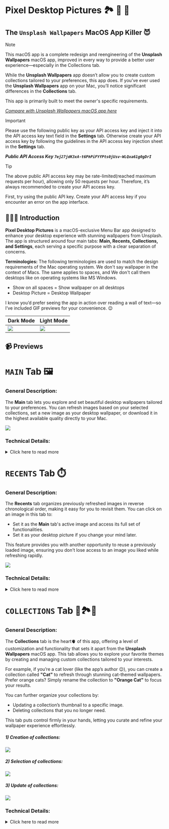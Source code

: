 # Pixel Desktop Pictures 🏞️ 🌁 🌄
## The `Unsplash Wallpapers` MacOS App Killer 😈

> [!Note]
> This macOS app is a complete redesign and reengineering of the **Unsplash Wallpapers** macOS app, improved in every way to provide a better user experience—especially in the Collections tab.
>
> While the **Unsplash Wallpapers** app doesn’t allow you to create custom collections tailored to your preferences, this app does.
> If you’ve ever used the **Unsplash Wallpapers** app on your Mac, you’ll notice significant differences in the **Collections** tab.
>
> This app is primarily built to meet the owner's specific requirements.
>
> *[Compare with Unsplash Wallpapers macOS app here](https://apps.apple.com/us/app/unsplash-wallpapers/id1284863847?mt=12)*


> [!Important]
> Please use the following public key as your API access key and inject it into the API access key text field in the **Settings** tab.
> Otherwise create your API access key by following the guidelines in the API access key injection sheet in the **Settings** tab.
>
> ***Public API Access Key `7ej27jdK3xA-t6PhPiFYfPts0jUsv-WLQxa61g0gDrI`***

> [!Tip]
> The above public API access key may be rate-limited(reached maximum requests per hour), allowing only 50 requests per hour.
> Therefore, it’s always recommended to create your API access key.
>
> First, try using the public API key. Create your API access key if you encounter an error on the app interface.

## 👨🏻‍🏫 Introduction
**Pixel Desktop Pictures** is a macOS-exclusive Menu Bar app designed to enhance your desktop experience with stunning wallpapers from Unsplash. The app is structured around four main tabs: **Main, Recents, Collections, and Settings**, each serving a specific purpose with a clear separation of concerns.

**Terminologies:** The following terminologies are used to match the design requirements of the Mac operating system. We don't say wallpaper in the context of Macs. The same applies to spaces, and We don't call them desktops like on operating systems like MS Windows.
- Show on all spaces = Show wallpaper on all desktops
- Desktop Picture = Desktop Wallpaper

I know you’d prefer seeing the app in action over reading a wall of text—so I’ve included GIF previews for your convenience. 😉

|Dark Mode|Light Mode|
|-|-|
|<img src='https://github.com/KDTechniques/Pixel-Desktop-Pictures-MacOS-App-ReadMe-Media-Files/blob/main/Preview%20-%20Dark%20Mode.jpg?raw=true'>|<img src='https://github.com/KDTechniques/Pixel-Desktop-Pictures-MacOS-App-ReadMe-Media-Files/blob/main/Preview%20-%20Light%20Mode.jpg?raw=true'>|


## 📹 Previews 

# `MAIN` Tab 🖼️
### General Description:

The **Main** tab lets you explore and set beautiful desktop wallpapers tailored to your preferences. You can refresh images based on your selected collections, set a new image as your desktop wallpaper, or download it in the highest available quality directly to your Mac.

<img src='https://github.com/KDTechniques/Pixel-Desktop-Pictures-MacOS-App-ReadMe-Media-Files/blob/main/The%20Basics%20-%20Video%20Preview.gif?raw=true'>

### Technical Details:
<details>
<summary>Click here to read more</summary>
<br>  
  
The **Main** tab leverages Unsplash’s API to fetch and display high-quality images. Depending on your configuration, it retrieves images via two API endpoints:

**1. Random Image Endpoint:**
This endpoint fetches a single random image, ideal for variety and surprise.

**URL:**
`https://api.unsplash.com/photos/random?orientation=landscape`
- **Orientation** is set to `landscape` to ensure compatibility with macOS desktop wallpapers.
- The app doesn’t include additional parameters at this time to keep the implementation simple and focused.

**Decoded Attributes:**

- **Image URLs:** Available in three resolutions—Full, Regular (1080px width), and Small (400px width).
  - **Full:** Used for setting desktop wallpapers to ensure maximum quality.
  - **Regular:** Used for image previews in the **Main** tab.
  - **Small:** Used for previews in the **Recents** and Collections tabs.

- **User Information:** Includes the author’s name and a link to the image on Unsplash.
- **Image Location:** Displays the location where the photo was taken (if provided).
- **Download Link:** Ensures accurate download counts on Unsplash, supporting the image author.

> [!Note]
> The app uses Unsplash's dedicated download URL instead of the `full` resolution URL for downloading. This contributes to the photographer's download count on Unsplash, which supports their work.

**2. Query Image Endpoint:**
This endpoint fetches images based on specific search terms, such as `Nature`.

**URL Example:**
`https://api.unsplash.com/search/photos?orientation=landscape&page=1&per_page=10&query=Nature`

  - **Query Parameter:** Dynamically takes the name of a selected collection to fetch relevant images.
  - **Pagination:** Images are fetched in batches of 10. The `page` parameter increments to retrieve additional results.

**Key Differences from the Random Endpoint:**

- **Image Location**: Not included in the response for query-based searches.
- Other attributes, such as image URLs and user information, are consistent.

**3. Persistence:**
All fetched images are stored locally on the Mac using **SwiftData** for efficient and persistent access.

**4. Placeholder Handling:**
Instead of pre-downloading thumbnail images for placeholders, the app displays a random **mesh gradient** view as a placeholder while the high-resolution image is being downloaded. This approach avoids unnecessary complexity while maintaining a smooth user experience.

> **Why not use thumbnails?**
> 
> Downloading thumbnails could improve user experience by providing a quicker preview. However, this would increase app complexity for a relatively simple requirement. The chosen solution balances functionality and simplicity effectively.

**5. User Experience:**
- Refreshing the image triggers a smooth fade animation for a seamless transition.
- Users can click the author’s name in the bottom-left corner to view the original image on the Unsplash website.
- Images can be downloaded directly to the Mac’s **Downloads** folder in the highest available resolution, contributing to the author’s download count on Unsplash.
</details>


# `RECENTS` Tab ⏱️
### General Description:

The **Recents** tab organizes previously refreshed images in reverse chronological order, making it easy for you to revisit them. You can click on an image in this tab to:

  - Set it as the **Main** tab's active image and access its full set of functionalities.
  - Set it as your desktop picture if you change your mind later.

This feature provides you with another opportunity to reuse a previously loaded image, ensuring you don't lose access to an image you liked while refreshing rapidly.

<img src='https://github.com/KDTechniques/Pixel-Desktop-Pictures-MacOS-App-ReadMe-Media-Files/blob/main/Recents%20-%20Video%20Preview.gif?raw=true'>

### Technical Details:
<details>
<summary>Click here to read more</summary>
<br>  
  
**1. Image Persistence:**

Each time you refresh to load a new image in the **Main** tab, the image is automatically added to the **Recents** tab and stored persistently. This ensures that you can always revisit it, even after navigating away or closing the app.

**2. Image Resolution:**

All images in the **Recents** tab are displayed in a smaller resolution format (400px width) to reduce memory consumption.

**3. Efficient Image Caching:**
- A third-party image caching library is utilized to optimize image loading, ensuring:
  - Minimal memory usage.
  - Reduced network bandwidth.
  - Quick retrieval of images while scrolling.

**4. Image Retention Policy:**

To avoid excessive storage, the app maintains a maximum of **102 images**, organized in a 3x34 vertical grid.
  - Once the limit is reached, the **oldest image** is deleted automatically for every subsequent refresh.
  - Users cannot manually delete images, as the app handles cleanup implicitly to ensure seamless operation.

</details>


# `COLLECTIONS` Tab 🌄🏞️🌁
### General Description:

The **Collections** tab is the heart🫀 of this app, offering a level of customization and functionality that sets it apart from the **Unsplash Wallpapers** macOS app. This tab allows you to explore your favorite themes by creating and managing custom collections tailored to your interests.

For example, if you’re a cat lover (like the app’s author 😉), you can create a collection called **"Cat"** to refresh through stunning cat-themed wallpapers. Prefer orange cats? Simply rename the collection to **"Orange Cat"** to focus your results.

You can further organize your collections by:
  - Updating a collection’s thumbnail to a specific image.
  - Deleting collections that you no longer need.

This tab puts control firmly in your hands, letting you curate and refine your wallpaper experience effortlessly.

##### 1) Creation of collections:
<img src='https://github.com/KDTechniques/Pixel-Desktop-Pictures-MacOS-App-ReadMe-Media-Files/blob/main/Creation%20of%20Collections%20-%20Video%20Preview.gif?raw=true'>

##### 2) Selection of collections:
<img src='https://github.com/KDTechniques/Pixel-Desktop-Pictures-MacOS-App-ReadMe-Media-Files/blob/main/Selection%20of%20Collections%20-%20Video%20Preview.gif?raw=true'>

##### 3) Update of collections:
<img src='https://github.com/KDTechniques/Pixel-Desktop-Pictures-MacOS-App-ReadMe-Media-Files/blob/main/Update%20of%20Collections%20-%20Video%20Preview.gif?raw=true'>

### Technical Details:
<details>
<summary>Click here to read more</summary>
<br>  
  
**1. Custom Collections:**
- Users can create custom collections in addition to the default ones.
- Each new collection is persistently stored using **SwiftData**, ensuring your collections remain accessible even after restarting the app.
- Upon creating a collection, the app:
  - Fetches **10 image results** based on the collection name (query) from the Unsplash API.
  - Saves these images for future use.
  - Assign the first image as the collection’s thumbnail.

**2. Renaming Collections:**
- When renaming a collection, the app:
  1. Updates the collection’s name.
  2. Fetches new images for the updated name via the **Query Image API endpoint**.
  3. Saves the new data without updating the underlying **QueryImage** model.

**3. Data Storage and Models:**
The app employs two distinct models for data storage and logic:
  - **Collection Model:** Handles presentation logic for displaying collections.
  - **QueryImage Model:** Manages business logic, including the collection name, fetched image data, and pagination.

> **Important Behavior:**
- When a collection is deleted, the associated **QueryImage** data is **not** removed.
- This ensures that if you recreate the same collection later, the app retains its pagination state.
  - For example, if you’ve refreshed a collection 100 times, the app will maintain the page number at 10 (since each page contains 10 images).
  - Recreating the collection will resume from the 10th page, avoiding repeated images for a seamless user experience.
- The **only** case where the page number resets to 1 is when the server runs out of images for the given query.

**4. Random Image Selection:**
- Users can select multiple collections at once, enabling the app to fetch images randomly from one collection at a time.
- For a completely context-free experience, users can select the **"RANDOM"** collection. This triggers a call to the Unsplash **Random Image API endpoint**, providing a truly random wallpaper.

</details>
